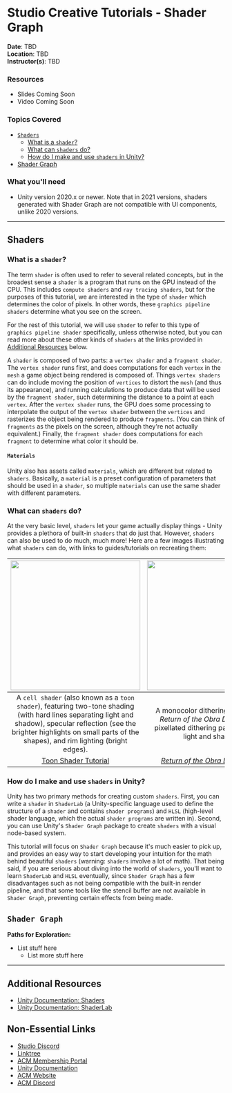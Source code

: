 # Studio Creative Tutorials - Shader Graph
 
**Date**: TBD<br>
**Location**: TBD<br>
**Instructor(s)**: TBD
 
### Resources
* Slides Coming Soon
* Video Coming Soon
 
### Topics Covered
* [`Shaders`](#shaders)
  * [What is a `shader`?](#what-is-a-shader)
  * [What can `shaders` do?](#what-can-shaders-do)
  * [How do I make and use `shaders` in Unity?](#how-do-i-make-and-use-shaders-in-unity)
* [Shader Graph](#shader-graph)
 
### What you'll need
* Unity version 2020.x or newer. Note that in 2021 versions, shaders generated with Shader Graph are not compatible with UI components, unlike 2020 versions.

---

## Shaders
### What is a `shader`?
The term `shader` is often used to refer to several related concepts, but in the broadest sense a `shader` is a program that runs on the GPU instead of the CPU. This includes `compute shaders` and `ray tracing shaders`, but for the purposes of this tutorial, we are interested in the type of `shader` which determines the color of pixels. In other words, these `graphics pipeline shaders` determine what you see on the screen.

For the rest of this tutorial, we will use `shader` to refer to this type of `graphics pipeline shader` specifically, unless otherwise noted, but you can read more about these other kinds of `shaders` at the links provided in [Additional Resources](#additional-resources) below.

A `shader` is composed of two parts: a `vertex shader` and a `fragment shader`. The `vertex shader` runs first, and does computations for each `vertex` in the `mesh` a game object being rendered is composed of. Things `vertex shaders` can do include moving the position of `vertices` to distort the `mesh` (and thus its appearance), and running calculations to produce data that will be used by the `fragment shader`, such determining the distance to a point at each `vertex`. After the `vertex shader` runs, the GPU does some processing to interpolate the output of the `vertex shader` between the `vertices` and rasterizes the object being rendered to produce `fragments`. (You can think of `fragments` as the pixels on the screen, although they're not actually equivalent.) Finally, the `fragment shader` does computations for each `fragment` to determine what color it should be.

#### `Materials`
Unity also has assets called `materials`, which are different but related to `shaders`. Basically, a `material` is a preset configuration of parameters that should be used in a `shader`, so multiple `materials` can use the same shader with different parameters.

### What can `shaders` do?
At the very basic level, `shaders` let your game actually display things - Unity provides a plethora of built-in `shaders` that do just that. However, `shaders` can also be used to do much, much more! Here are a few images illustrating what `shaders` can do, with links to guides/tutorials on recreating them:

| <img src="https://i1.wp.com/cghow.com/wp-content/uploads/2019/02/ToonShaderAnimation.gif" width=300/> | <img src="http://3909.co/dev/od/img/Dither2-CameraSphere2.gif" width="300"/> | <img src="https://images.squarespace-cdn.com/content/v1/5a724d26a8b2b04c5d34119e/1534964689364-56OGVPAS5EIT8KHPJ7I6/grass2.gif" width="300"/> |
| :-: | :-: | :-: |
| A `cell shader` (also known as a `toon shader`), featuring two-tone shading (with hard lines separating light and shadow), specular reflection (see the brighter highlights on small parts of the shapes), and rim lighting (bright edges). | A monocolor dithering `shader` from *Return of the Obra Dinn*, using a pixellated dithering pattern to show light and shadow. | A `vertex shader` simulating grass blowing in the wind, achieved by animating the position of vertices based on world position and local y position. |
| [Toon Shader Tutorial](https://roystan.net/articles/toon-shader.html) | [*Return of the Obra Dinn* Devlog](https://forums.tigsource.com/index.php?topic=40832.msg1363742#msg1363742) | [Waving Grass Tutorial](https://lindenreidblog.com/2018/01/07/waving-grass-shader-in-unity/) |

### How do I make and use `shaders` in Unity?
Unity has two primary methods for creating custom `shaders`. First, you can write a `shader` in `ShaderLab` (a Unity-specific language used to define the structure of a `shader` and contains `shader programs`) and `HLSL` (high-level shader language, which the actual `shader programs` are written in). Second, you can use Unity's `Shader Graph` package to create `shaders` with a visual node-based system.

This tutorial will focus on `Shader Graph` because it's much easier to pick up, and provides an easy way to start developing your intuition for the math behind beautiful `shaders` (warning: `shaders` involve a lot of math). That being said, if you are serious about diving into the world of `shaders`, you'll want to learn `ShaderLab` and `HLSL` eventually, since `Shader Graph` has a few disadvantages such as not being compatible with the built-in render pipeline, and that some tools like the stencil buffer are not available in `Shader Graph`, preventing certain effects from being made.

## `Shader Graph`

**Paths for Exploration:**
* List stuff here
  * List more stuff here

---
## Additional Resources
* [Unity Documentation: Shaders](https://docs.unity3d.com/Manual/Shaders.html)
* [Unity Documentation: ShaderLab](https://docs.unity3d.com/Manual/SL-Reference.html)

## Non-Essential Links
- [Studio Discord](https://discord.com/invite/bBk2Mcw)
- [Linktree](https://linktr.ee/acmstudio)
- [ACM Membership Portal](https://members.uclaacm.com/)
- [Unity Documentation](https://docs.unity3d.com/Manual/index.html)
- [ACM Website](https://www.uclaacm.com/)
- [ACM Discord](https://discord.com/invite/eWmzKsY)
